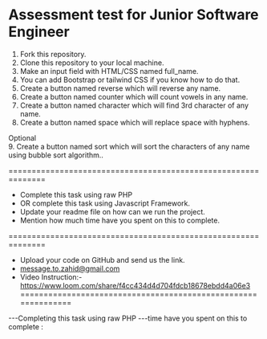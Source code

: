 # Assessment test for Junior Software Engineer

1. Fork this repository.
2. Clone this repository to your local machine.
3. Make an input field with HTML/CSS named full_name.
4. You can add Bootstrap or tailwind CSS if you know how to do that.
5. Create a button named reverse which will reverse any name.
6. Create a button named counter which will count vowels in any name.
7. Create a button named character which will find 3rd character of any name.
8. Create a button named space which will replace space with hyphens.

Optional <br/> 9. Create a button named sort which will sort the characters of any name using bubble sort algorithm..

==============================================================

-   Complete this task using raw PHP 
-   OR complete this task using Javascript Framework.
-   Update your readme file on how can we run the project.
-   Mention how much time have you spent on this to complete.

==============================================================

-   Upload your code on GitHub and send us the link.
-   message.to.zahid@gmail.com
-   Video Instruction:-https://www.loom.com/share/f4cc434d4d704fdcb18678ebdd4a06e3
==============================================================


---Completing this task using raw PHP 
---time have you spent on this to complete : 
